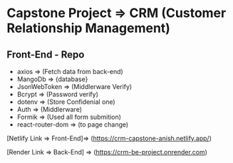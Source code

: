 # Capstone Project => CRM (Customer Relationship Management)

## Front-End - Repo

- axios => (Fetch data from back-end)
- MangoDb => {database}
- JsonWebToken => (Middlerware Verify)
- Bcrypt => (Password verify)
- dotenv => (Store Confidenial one)
- Auth => (Middlerware)
- Formik => (Used all form submition)
- react-router-dom => (to page change)

[Netlify Link => Front-End]=> 
(https://crm-capstone-anish.netlify.app/)

[Render Link => Back-End] =>
(https://crm-be-project.onrender.com)
